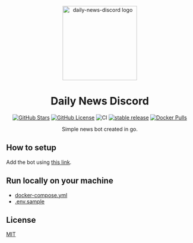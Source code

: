 <p align="center">
 <img width=200px height=200px src="https://cdn.pixabay.com/photo/2017/06/10/07/22/news-2389226_960_720.png" alt="daily-news-discord logo"/>
</p>

<h1 align="center"> Daily News Discord </h1>

</div>

<div align="center">

[![GitHub Stars](https://img.shields.io/github/stars/SushiWaUmai/daily-news-discord)](https://github.com/SushiWaUmai/daily-news-discord)
[![GitHub License](https://img.shields.io/github/license/SushiWaUmai/daily-news-discord)](https://github.com/SushiWaUmai/daily-news-discord/blob/main/LICENSE)
![CI](https://github.com/SushiWaUmai/daily-news-discord/actions/workflows/build-docker.yml/badge.svg)
[![stable release](https://img.shields.io/github/release/SushiWaUmai/daily-news-discord.svg?maxAge=3600&label=download)](https://github.com/SushiWaUmai/daily-news-discord/releases)
[![Docker Pulls](https://img.shields.io/docker/pulls/sushiwaumai/daily-news-discord)](https://hub.docker.com/r/sushiwaumai/daily-news-discord)

</div>

<p align="center">
Simple news bot created in go.
</p>

## How to setup

Add the bot using [this link](https://discord.com/api/oauth2/authorize?client_id=947850099864768523&permissions=8&scope=bot%20applications.commands).


## Run locally on your machine

- [docker-compose.yml](./docker-compose.yml)
- [.env.sample](./.env.sample)


## License

[MIT](./LICENSE)
